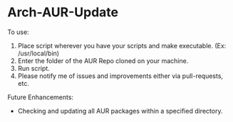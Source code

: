 # Arch-AUR-Update

To use:
  1) Place script wherever you have your scripts and make executable. (Ex: /usr/local/bin)
  2) Enter the folder of the AUR Repo cloned on your machine.
  3) Run script.
  4) Please notify me of issues and improvements either via pull-requests, etc.

Future Enhancements:
  * Checking and updating all AUR packages within a specified directory.
